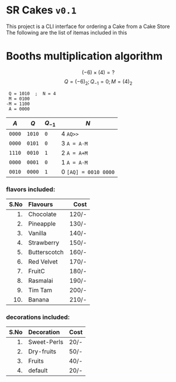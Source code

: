 # SR Cakes ```v0.1```
This project is a CLI interface for ordering a Cake from a Cake Store<br>
The following are the list of itemas included in this
# Booths multiplication algorithm
$$
(-6) \times (4)=?
$$
$$
Q = (-6)_{2}; Q_{-1}=0;M = (4)_{2}
$$
```
 Q = 1010  ;  N = 4
 M = 0100
-M = 1100
 A = 0000  
```
<!-- ``` -->
|$A$   |$Q$   |$Q_{-1}$|$N$|
|------|------|:-------|--
|`0000`|`1010`|`0`     |4 ```AQ>> ```
|`0000`|`0101`|`0`     |3 `A = A-M`
|`1110`|`0010`|`1`     |2 `A = A+M`
|`0000`|`0001`|`0`     |1 `A = A-M`
|`0010`|`0000`|`1`     |0 `[AQ] = 0010 0000`


### flavors included:
|S.No| Flavours      |  Cost |
|---:|:--------------|------:|
| 1. | Chocolate     | 120/-
| 2. | Pineapple     | 130/-
| 3. | Vanilla       | 140/-
| 4. | Strawberry    | 150/-
| 5. | Butterscotch  | 160/-
| 6. | Red Velvet    | 170/-
| 7. | FruitC        | 180/-
| 8. | Rasmalai      | 190/-
| 9. | Tim Tam       | 200/-
| 10.| Banana        | 210/-

### decorations included:
| S.No   |    Decoration    |  Cost|
|-------:|:-----------------|-----:|
| 1.     | Sweet-Perls      | 20/- |
| 2.     | Dry-fruits       | 50/- |
| 3.     | Fruits           | 40/- |
| 4.     | default          | 20/- |

<!--
Hello!!! Welcome to Srinivas' Cake Store..😋
Pleasure to see you..😊
-->
<!--
See https://github.com/srinu2003/micro for details.
-->
